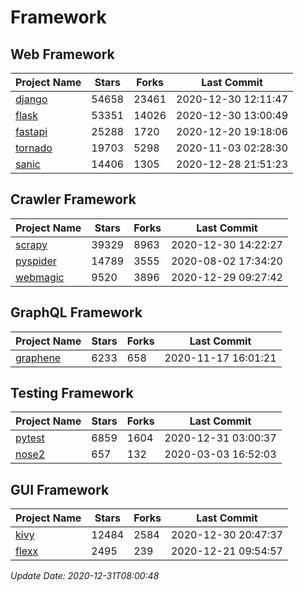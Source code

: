 # Framework

## Web Framework
| Project Name | Stars | Forks | Last Commit |
| ------------ | ----- | ----- | ----------- |
| [django](https://github.com/django/django) | 54658 | 23461 | 2020-12-30 12:11:47 |
| [flask](https://github.com/pallets/flask) | 53351 | 14026 | 2020-12-30 13:00:49 |
| [fastapi](https://github.com/tiangolo/fastapi) | 25288 | 1720 | 2020-12-20 19:18:06 |
| [tornado](https://github.com/tornadoweb/tornado) | 19703 | 5298 | 2020-11-03 02:28:30 |
| [sanic](https://github.com/huge-success/sanic) | 14406 | 1305 | 2020-12-28 21:51:23 |

## Crawler Framework
| Project Name | Stars | Forks | Last Commit |
| ------------ | ----- | ----- | ----------- |
| [scrapy](https://github.com/scrapy/scrapy) | 39329 | 8963 | 2020-12-30 14:22:27 |
| [pyspider](https://github.com/binux/pyspider) | 14789 | 3555 | 2020-08-02 17:34:20 |
| [webmagic](https://github.com/code4craft/webmagic) | 9520 | 3896 | 2020-12-29 09:27:42 |

## GraphQL Framework
| Project Name | Stars | Forks | Last Commit |
| ------------ | ----- | ----- | ----------- |
| [graphene](https://github.com/graphql-python/graphene) | 6233 | 658 | 2020-11-17 16:01:21 |

## Testing Framework
| Project Name | Stars | Forks | Last Commit |
| ------------ | ----- | ----- | ----------- |
| [pytest](https://github.com/pytest-dev/pytest) | 6859 | 1604 | 2020-12-31 03:00:37 |
| [nose2](https://github.com/nose-devs/nose2) | 657 | 132 | 2020-03-03 16:52:03 |

## GUI Framework
| Project Name | Stars | Forks | Last Commit |
| ------------ | ----- | ----- | ----------- |
| [kivy](https://github.com/kivy/kivy) | 12484 | 2584 | 2020-12-30 20:47:37 |
| [flexx](https://github.com/flexxui/flexx) | 2495 | 239 | 2020-12-21 09:54:57 |

*Update Date: 2020-12-31T08:00:48*